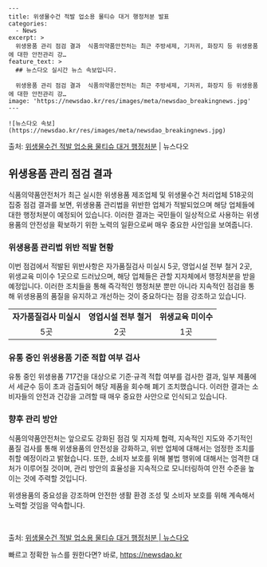     ---
    title: 위생물수건 적발 업소용 물티슈 대거 행정처분 발표
    categories:
      - News
    excerpt: >
      위생용품 관리 점검 결과  식품의약품안전처는 최근 주방세제, 기저귀, 화장지 등 위생용품에 대한 안전관리 강…
    feature_text: >
      ## 뉴스다오 실시간 뉴스 속보입니다.
    
      위생용품 관리 점검 결과  식품의약품안전처는 최근 주방세제, 기저귀, 화장지 등 위생용품에 대한 안전관리 강…
    image: 'https://newsdao.kr/res/images/meta/newsdao_breakingnews.jpg'
    ---
    
    ![뉴스다오 속보](https://newsdao.kr/res/images/meta/newsdao_breakingnews.jpg)

<p>출처: <a href="https://newsdao.kr/4640" rel="dofollow">위생물수건 적발 업소용 물티슈 대거 행정처분</a> | 뉴스다오</p>

<h2 data-ke-size="size26">위생용품 관리 점검 결과</h2>
<p data-ke-size="size16">식품의약품안전처가 최근 실시한 위생용품 제조업체 및 위생물수건 처리업체 518곳의 집중 점검 결과를 보면, 위생용품 관리법을 위반한 업체가 적발되었으며 해당 업체들에 대한 행정처분이 예정되어 있습니다. 이러한 결과는 국민들이 일상적으로 사용하는 위생용품의 안전성을 확보하기 위한 노력의 일환으로써 매우 중요한 사안임을 보여줍니다.</p>

<h3>위생용품 관리법 위반 적발 현황</h3>
<p data-ke-size="size16">이번 점검에서 적발된 위반사항은 자가품질검사 미실시 5곳, 영업시설 전부 철거 2곳, 위생교육 미이수 1곳으로 드러났으며, 해당 업체들은 관할 지자체에서 행정처분을 받을 예정입니다. 이러한 조치들을 통해 즉각적인 행정처분 뿐만 아니라 지속적인 점검을 통해 위생용품의 품질을 유지하고 개선하는 것이 중요하다는 점을 강조하고 있습니다.</p>
<table>
	<tr>
		<td style="text-align: center; height: 17px;"><b>자가품질검사 미실시</b></td>
		<td style="text-align: center; height: 17px;"><b>영업시설 전부 철거</b></td>
		<td style="text-align: center; height: 17px;"><b>위생교육 미이수</b></td>
	</tr>
	<tr>
		<td style="text-align: center; height: 17px;">5곳</td>
		<td style="text-align: center; height: 17px;">2곳</td>
		<td style="text-align: center; height: 17px;">1곳</td>
	</tr>
</table>

<h3>유통 중인 위생용품 기준 적합 여부 검사</h3>
<p data-ke-size="size16">유통 중인 위생용품 717건을 대상으로 기준·규격 적합 여부를 검사한 결과, 일부 제품에서 세균수 등이 초과 검출되어 해당 제품을 회수해 폐기 조치했습니다. 이러한 결과는 소비자들의 안전과 건강을 고려할 때 매우 중요한 사안으로 인식되고 있습니다.</p>

<h3>향후 관리 방안</h3>
<p data-ke-size="size16">식품의약품안전처는 앞으로도 강화된 점검 및 지자체 협력, 지속적인 지도와 주기적인 품질 검사를 통해 위생용품의 안전성을 강화하고, 위반 업체에 대해서는 엄정한 조치를 취할 예정이라고 밝혔습니다. 또한, 소비자 보호를 위해 불법 행위에 대해서는 엄격한 대처가 이루어질 것이며, 관리 방안의 효율성을 지속적으로 모니터링하여 안전 수준을 높이는 것에 주력할 것입니다.</p>

<p data-ke-size="size16">위생용품의 중요성을 강조하며 안전한 생활 환경 조성 및 소비자 보호를 위해 계속해서 노력할 것임을 약속합니다.</p>

<p data-ke-size="size16">&nbsp;</p>

출처: <a href="https://newsdao.kr/4640">위생물수건 적발 업소용 물티슈 대거 행정처분 | 뉴스다오</a> 

빠르고 정확한 뉴스를 원한다면? 바로, <a href="https://newsdao.kr" rel="dofollow">https://newsdao.kr</a>


    
